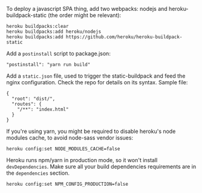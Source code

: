 To deploy a javascript SPA thing, add two webpacks: nodejs and
heroku-buildpack-static (the order might be relevant):

    heroku buildpacks:clear
    heroku buildpacks:add heroku/nodejs
    heroku buildpacks:add https://github.com/heroku/heroku-buildpack-static


Add a `postinstall` script to package.json:

    "postinstall": "yarn run build"


Add a `static.json` file, used to trigger the static-buildpack and feed the
nginx configuration. Check the repo for details on its syntax. Sample file:

    {
      "root": "dist/",
      "routes": {
        "/**": "index.html"
      }
    }


If you're using yarn, you might be required to disable heroku's node modules
cache, to avoid node-sass vendor issues:

    heroku config:set NODE_MODULES_CACHE=false


Heroku runs npm/yarn in production mode, so it won't install `devDependencies`.
Make sure all your build dependencies requirements are in the `dependencies`
section.

    heroku config:set NPM_CONFIG_PRODUCTION=false
